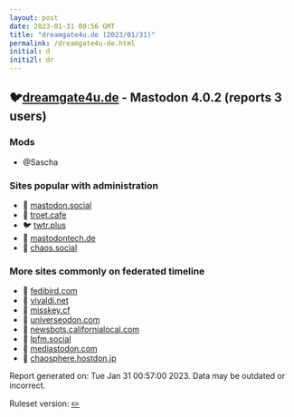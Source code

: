 ```yaml
---
layout: post
date: 2023-01-31 00:56 GMT
title: "dreamgate4u.de (2023/01/31)"
permalink: /dreamgate4u-de.html
initial: d
initi2l: dr
---
```


## 🐦[dreamgate4u.de](https://dreamgate4u.de) - Mastodon 4.0.2 (reports 3 users)

### Mods
 * @Sascha

### Sites popular with administration

* 🧸 [mastodon.social](/mastodon-social.html)
* 🐘 [troet.cafe](/troet-cafe.html)
* 🐦 [twtr.plus](/twtr-plus.html)
* 🐘 [mastodontech.de](/mastodontech-de.html)
* 🐘 [chaos.social](/chaos-social.html)

### More sites commonly on federated timeline

* 🧸 [fedibird.com](/fedibird-com.html)
* 🐘 [vivaldi.net](/vivaldi-net.html)
* 🐘 [misskey.cf](/misskey-cf.html)
* 🐘 [universeodon.com](/universeodon-com.html)
* 🐘 [newsbots.californialocal.com](/newsbots-californialocal-com.html)
* 🐘 [lpfm.social](/lpfm-social.html)
* 🐘 [mediastodon.com](/mediastodon-com.html)
* 🐘 [chaosphere.hostdon.jp](/chaosphere-hostdon-jp.html)

Report generated on: Tue Jan 31 00:57:00 2023. Data may be outdated or incorrect.

Ruleset version: [✏️](/version-pencil)
